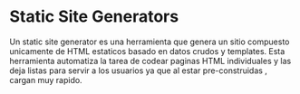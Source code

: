 # Static Site Generators
Un static site generator es una herramienta que genera un sitio compuesto unicamente de HTML estaticos basado en datos crudos y templates.
Esta herramienta automatiza la tarea de codear paginas HTML  individuales y las deja listas para servir a los usuarios ya que al estar pre-construidas , cargan muy rapido.
